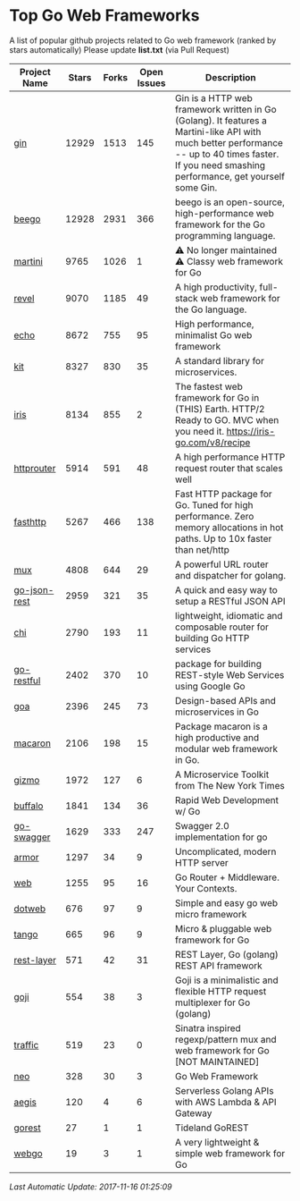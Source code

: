 # Top Go Web Frameworks
A list of popular github projects related to Go web framework (ranked by stars automatically)
Please update **list.txt** (via Pull Request)

| Project Name | Stars | Forks | Open Issues | Description |
| ------------ | ----- | ----- | ----------- | ----------- |
| [gin](https://github.com/gin-gonic/gin) | 12929 | 1513 | 145 | Gin is a HTTP web framework written in Go (Golang). It features a Martini-like API with much better performance -- up to 40 times faster. If you need smashing performance, get yourself some Gin. |
| [beego](https://github.com/astaxie/beego) | 12928 | 2931 | 366 | beego is an open-source, high-performance web framework for the Go programming language. |
| [martini](https://github.com/go-martini/martini) | 9765 | 1026 | 1 | ⚠️ No longer maintained ⚠️  Classy web framework for Go |
| [revel](https://github.com/revel/revel) | 9070 | 1185 | 49 | A high productivity, full-stack web framework for the Go language. |
| [echo](https://github.com/labstack/echo) | 8672 | 755 | 95 | High performance, minimalist Go web framework |
| [kit](https://github.com/go-kit/kit) | 8327 | 830 | 35 | A standard library for microservices. |
| [iris](https://github.com/kataras/iris) | 8134 | 855 | 2 | The fastest web framework for Go in (THIS) Earth. HTTP/2 Ready to GO. MVC when you need it. https://iris-go.com/v8/recipe |
| [httprouter](https://github.com/julienschmidt/httprouter) | 5914 | 591 | 48 | A high performance HTTP request router that scales well |
| [fasthttp](https://github.com/valyala/fasthttp) | 5267 | 466 | 138 | Fast HTTP package for Go. Tuned for high performance. Zero memory allocations in hot paths. Up to 10x faster than net/http |
| [mux](https://github.com/gorilla/mux) | 4808 | 644 | 29 | A powerful URL router and dispatcher for golang. |
| [go-json-rest](https://github.com/ant0ine/go-json-rest) | 2959 | 321 | 35 | A quick and easy way to setup a RESTful JSON API |
| [chi](https://github.com/go-chi/chi) | 2790 | 193 | 11 | lightweight, idiomatic and composable router for building Go HTTP services |
| [go-restful](https://github.com/emicklei/go-restful) | 2402 | 370 | 10 | package for building REST-style Web Services using Google Go |
| [goa](https://github.com/goadesign/goa) | 2396 | 245 | 73 | Design-based APIs and microservices in Go |
| [macaron](https://github.com/go-macaron/macaron) | 2106 | 198 | 15 | Package macaron is a high productive and modular web framework in Go. |
| [gizmo](https://github.com/NYTimes/gizmo) | 1972 | 127 | 6 | A Microservice Toolkit from The New York Times |
| [buffalo](https://github.com/gobuffalo/buffalo) | 1841 | 134 | 36 | Rapid Web Development w/ Go |
| [go-swagger](https://github.com/go-swagger/go-swagger) | 1629 | 333 | 247 | Swagger 2.0 implementation for go |
| [armor](https://github.com/labstack/armor) | 1297 | 34 | 9 | Uncomplicated, modern HTTP server |
| [web](https://github.com/gocraft/web) | 1255 | 95 | 16 | Go Router + Middleware. Your Contexts. |
| [dotweb](https://github.com/devfeel/dotweb) | 676 | 97 | 9 | Simple and easy go web micro framework |
| [tango](https://github.com/lunny/tango) | 665 | 96 | 9 | Micro & pluggable web framework for Go |
| [rest-layer](https://github.com/rs/rest-layer) | 571 | 42 | 31 | REST Layer, Go (golang) REST API framework |
| [goji](https://github.com/goji/goji) | 554 | 38 | 3 | Goji is a minimalistic and flexible HTTP request multiplexer for Go (golang) |
| [traffic](https://github.com/pilu/traffic) | 519 | 23 | 0 | Sinatra inspired regexp/pattern mux and web framework for Go [NOT MAINTAINED] |
| [neo](https://github.com/ivpusic/neo) | 328 | 30 | 3 | Go Web Framework |
| [aegis](https://github.com/tmaiaroto/aegis) | 120 | 4 | 6 | Serverless Golang APIs with AWS Lambda & API Gateway |
| [gorest](https://github.com/tideland/gorest) | 27 | 1 | 1 | Tideland GoREST |
| [webgo](https://github.com/bnkamalesh/webgo) | 19 | 3 | 1 | A very lightweight & simple web framework for Go |

*Last Automatic Update: 2017-11-16 01:25:09*
